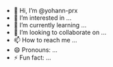 - 👋 Hi, I’m @yohann-prx
- 👀 I’m interested in ...
- 🌱 I’m currently learning ...
- 💞️ I’m looking to collaborate on ...
- 📫 How to reach me ...
- 😄 Pronouns: ...
- ⚡ Fun fact: ...

<!---
yohann-prx/yohann-prx is a ✨ special ✨ repository because its `README.md` (this file) appears on your GitHub profile.
You can click the Preview link to take a look at your changes.
--->
